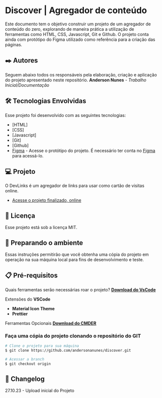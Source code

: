 # Discover | Agregador de conteúdo
Este documento tem o objetivo construir um projeto de um agregador de conteúdo do zero, explorando de maneira prática a utilização de ferramentas como HTML, CSS, Javascript, Git e Github. O projeto conta ainda com protótipo do Figma utilizado como referência para a criação das páginas.

## ✒️ Autores
Seguem abaixo todos os responsáveis pela elaboração, criação e aplicação do projeto apresentado neste repositório.
**Anderson Nunes** - *Trabalho Inicial/Documentação*

## 🛠️ Tecnologias Envolvidas

Esse projeto foi desenvolvido com as seguintes tecnologias:

* [HTML]
* [CSS]
* [Javascript]
* [Git]
* [Github]
* [Figma](https://www.figma.com/community/file/1187422022288947321)     - Acesse o protótipo do projeto. É necessário ter conta no [Figma](https://figma.com) para acessá-lo.

## 💻 Projeto

O DevLinks é um agregador de links para usar como cartão de visitas online.

- [Acesse o projeto finalizado, online](https://andersonanunes.github.io/discover)

## :memo: Licença

Esse projeto está sob a licença MIT.

## 🚀 Preparando o ambiente
Essas instruções permitirão que você obtenha uma cópia do projeto em operação na sua máquina local para fins de desenvolvimento e teste.

## 📋 Pré-requisitos

Quais ferramentas serão necessárias roar o projeto?
**[Download do VsCode](https://code.visualstudio.com/download)**

Extensões do **VSCode**
- **Material Icon Theme**
- **Prettier**

Ferramentas Opcionais
**[Download do CMDER](https://cmder.net/)**

### Faça uma cópia do projeto clonando o repositório do GIT

```bash
# Clone o projeto para sua máquina
$ git clone https://github.com/andersonanunes/discover.git

# Acessar a branch
$ git checkout origin
```

## 📌 Changelog

27.10.23 - Upload inicial do Projeto